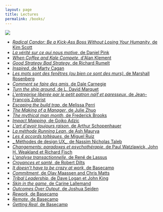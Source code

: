 ```yaml
---
layout: page
title: Lectures
permalink: /books/
---
```


<div class="page-title">
  <img src="{{ '/assets/images/books_title.svg' | relative_url }}">
</div>

* <a href="https://www.amazon.fr/Radical-Candor-Kick-Ass-Without-Humanity/dp/1250258405/" class="reading-link">_Radical Candor: Be a Kick-Ass Boss Without Losing Your Humanity_, de Kim Scott</a><br />
* <a href="https://www.amazon.fr/v%C3%A9rit%C3%A9-sur-qui-nous-motive/dp/208137952X" class="reading-link">_La vérité sur ce qui nous motive_, de Daniel Pink</a><br />
* <a href="http://www.whencoffeeandkalecompete.com/" class="reading-link">_When Coffee and Kale Compete_, d'Alan Klement</a><br />
* <a href="https://www.amazon.fr/Good-Strategy-Bad-Difference-Matters/dp/0307886239" class="reading-link">_Good Strategy Bad Strategy_, de Richard Rumelt</a><br />
* <a href="https://www.amazon.fr/Inspired-Create-Tech-Products-Customers/dp/1119387507" class="reading-link">_Inspired_, de Marty Cagan</a><br />
* <a href="https://www.amazon.fr/mots-sont-fen%C3%AAtres-bien-murs/dp/2707188794" class="reading-link">_Les mots sont des fenêtres (ou bien ce sont des murs)_, de Marshall Rosenberg</a><br />
* <a href="https://www.amazon.fr/Comment-faire-amis-Dale-Carnegie/dp/2253009105" class="reading-link">_Comment se faire des amis_, de Dale Carnegie</a><br />
* <a href="https://www.amazon.fr/Renversez-vapeur-L-David-Marquet/dp/2892259924" class="reading-link">_Turn the ship around_, de L. David Marquet</a><br />
* <a href="https://www.amazon.fr/Lentreprise-lib%C3%A9r%C3%A9e-petit-patron-paresseux/dp/2749164583" class="reading-link">_L'entreprise libérée par le petit patron naïf et paresseux_, de Jean-François Zobrist
</a><br />
* <a href="https://www.amazon.fr/Escaping-Build-Trap-Effective-Management/dp/149197379X" class="reading-link">_Escaping the build trap_, de Melissa Perri</a><br />
* <a href="https://www.amazon.fr/dp/0735219567" class="reading-link">_The Making of a Manager_, de Julie Zhuo</a><br />
* <a href="https://www.amazon.fr/Mythical-Man-Month-Software-Engineering-Anniversary/dp/0201835959" class="reading-link">_The mythical man month_, de Frederick Brooks</a><br />
* <a href="https://www.amazon.fr/Impact-Mapping-Software-Products-Projects/dp/0955683645" class="reading-link">_Impact Mapping_, de Gojko Adzic</a>
* <a href="https://www.amazon.fr/davoir-toujours-raison-Arthur-Schopenhauer/dp/284205301X" class="reading-link">_L'art d'avoir toujours raison_, de Arthur Schopenhauer</a><br />
* <a href="https://www.amazon.fr/m%C3%A9thode-Running-Lean-Transformer-succ%C3%A8s/dp/2354561237" class="reading-link">_La méthode Running Lean_, de Ash Maurya</a><br />
* <a href="https://www.amazon.fr/quatre-accords-tolt%C3%A8ques-libert%C3%A9-personnelle/dp/2889116549" class="reading-link">_Les 4 accords toltèques_, de Miguel Ruiz</a><br />
* <a href="https://www.amazon.fr/Jouer-peau-Asym%C3%A9tries-cach%C3%A9es-quotidienne/dp/2251447598" class="reading-link">_
Méthodes de design UX_, de Nassim Nicholas Taleb</a><br />
* <a href="https://www.amazon.fr/Changements-Paradoxes-psychoth%C3%A9rapie-Paul-Watzlawick/dp/2757841890" class="reading-link">_Changements: paradoxes et psychothérapie_, de Paul Watzlawick, John H. Weakland et Richard Fisch</a><br />
* <a href="https://www.amazon.fr/LANALYSE-TRANSACTIONNELLE-Ren%C3%A9-Lassus/dp/2501027647" class="reading-link">_L'analyse transactionnelle_, de René de Lassus</a><br />
* <a href="https://www.amazon.fr/dp/2220034895" class="reading-link">_Croyances et santé_, de Robert Dilts </a><br />
* <a href="https://www.amazon.fr/Doesnt-Have-Be-Crazy-Work/dp/0062874780" class="reading-link">_It doesn't have to be crazy at work_, de Basecamp</a><br />
* <a href="https://www.amazon.fr/Commitment-Novel-about-Managing-Project/dp/9082056909/ref=tmm_hrd_swatch_0?_encoding=UTF8&qid=&sr=" class="reading-link">_Commitment_, de Olav Maassen and Chris Matts</a><br />
* <a href="https://www.amazon.fr/Tribal-Leadership-Leveraging-Thriving-Organization/dp/0061251321" class="reading-link">_Tribal Leadership_, de Dave Logan et John King</a><br />
* <a href="https://www.amazon.fr/dp/2212673981" class="reading-link">_Skin in the game_, de Carine Lallemand </a><br />
* <a href="https://www.amazon.fr/Outcomes-Over-Output-customer-behavior/dp/1091173265" class="reading-link">_Outcomes Over Output_, de Joshua Seiden</a><br />
* <a href="https://www.amazon.fr/Rework-r%C3%A9ussir-autrement-2e-%C3%A9d/dp/284001713X" class="reading-link">_Rework_, de Basecamp</a><br />
* <a href="https://www.amazon.com/Remote-Office-Required-Jason-Fried/dp/0091954673" class="reading-link">_Remote_, de Basecamp</a><br />
* <a href="https://www.amazon.fr/Getting-Real-Smarter-Successful-Application/dp/0578012812" class="reading-link">_Getting Real_, de Basecamp</a><br />
